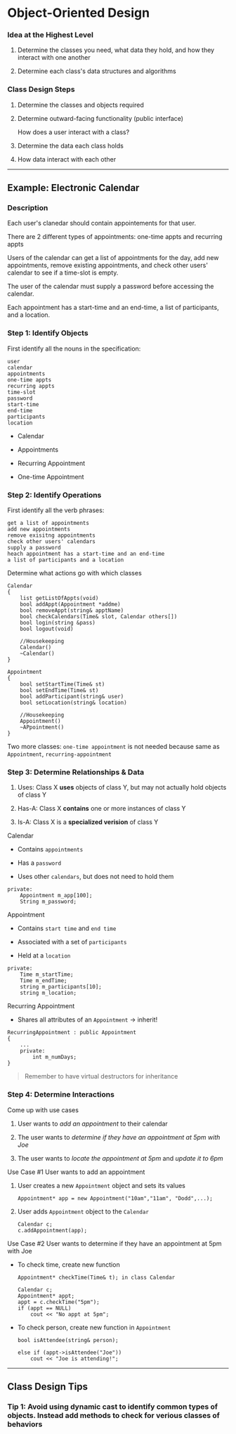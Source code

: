 # Object-Oriented Design 

### Idea at the Highest Level 

1. Determine the classes you need, what data they hold, and how they interact with one another 

2. Determine each class's data structures and algorithms 

### Class Design Steps 

1. Determine the classes and objects required 

2. Determine outward-facing functionality (public interface) 

    How does a user interact with a class? 

3. Determine the data each class holds 

4. How data interact with each other 

---

## Example: Electronic Calendar 

### Description 

Each user's clanedar should contain appointements for that user. 

There are 2 different types of appointments: one-time appts and recurring appts 

Users of the calendar can get a list of appointments for the day, add new appointments, remove existing appointments, and check other users' calendar to see if a time-slot is empty. 

The user of the calendar must supply a password before accessing the calendar.

Each appointment has a start-time and an end-time, a list of participants, and a location. 

### Step 1: Identify Objects 

First identify all the nouns in the specification: 

```
user
calendar 
appointments 
one-time appts 
recurring appts 
time-slot
password 
start-time 
end-time 
participants 
location 
```

- Calendar 

- Appointments 

- Recurring Appointment 

- One-time Appointment 

### Step 2: Identify Operations 

First identify all the verb phrases: 
```
get a list of appointments
add new appointments 
remove exisitng appointments 
check other users' calendars 
supply a password 
heach appointment has a start-time and an end-time 
a list of participants and a location 
```

Determine what actions go with which classes 
```
Calendar
{
    list getListOfAppts(void)
    bool addAppt(Appointment *addme)
    bool removeAppt(string& apptName)
    bool checkCalendars(Time& slot, Calendar others[])
    bool login(string &pass)
    bool logout(void)

    //Housekeeping 
    Calendar() 
    ~Calendar()
}

Appointment
{
    bool setStartTime(Time& st)
    bool setEndTime(Time& st)
    bool addParticipant(string& user)
    bool setLocation(string& location)

    //Housekeeping 
    Appointment()
    ~APpointment()
}
```

Two more classes: `one-time appointment` is not needed because same as `Appointment`, `recurring-appointment` 

### Step 3: Determine Relationships & Data 

1. Uses: Class X **uses** objects of class Y, but may not actually hold objects of class Y 

2. Has-A: Class X **contains** one or more instances of class Y 

3. Is-A: Class X is a **specialized verision** of class Y 

Calendar 

- Contains `appointments` 

- Has a `password` 

- Uses other `calendars`, but does not need to hold them 

```
private: 
    Appointment m_app[100]; 
    String m_password; 
```

Appointment 

- Contains `start time` and `end time` 

- Associated with a set of `participants` 

- Held at a `location` 

```
private: 
    Time m_startTime; 
    Time m_endTime; 
    string m_participants[10]; 
    string m_location; 
```

Recurring Appointment 

- Shares all attributes of an `Appointment` -> inherit! 

```
RecurringAppointment : public Appointment 
{
    ...
    private:
        int m_numDays; 
}
```
> Remember to have virtual destructors for inheritance 

### Step 4: Determine Interactions 

Come up with use cases 

1. User wants to *add an appointment* to their calendar 

2. The user wants to *determine if they have an appointment at 5pm with Joe* 

3. The user wants to *locate the appointment at 5pm* and *update it to 6pm* 

Use Case #1 User wants to add an appointment 

1. User creates a new `Appointment` object and sets its values 

    ```
    Appointment* app = new Appointment("10am","11am", "Dodd",...);  
    ```

2. User adds `Appointment` object to the `Calendar` 

    ```
    Calendar c; 
    c.addAppointment(app); 
    ```

Use Case #2 User wants to determine if they have an appointment at 5pm with Joe 

- To check time, create new function 

    ```
    Appointment* checkTime(Time& t); in class Calendar
    ```
    ```
    Calendar c; 
    Appointment* appt; 
    appt = c.checkTime("5pm"); 
    if (appt == NULL)
        cout << "No appt at 5pm"; 
    ```
- To check person, create new function in `Appointment`
    ```
    bool isAttendee(string& person); 
    ```
    ```
    else if (appt->isAttendee("Joe"))
        cout << "Joe is attending!"; 
    ```
---
## Class Design Tips 

### Tip 1: Avoid using dynamic cast to identify common types of objects. Instead add methods to check for verious classes of behaviors 

